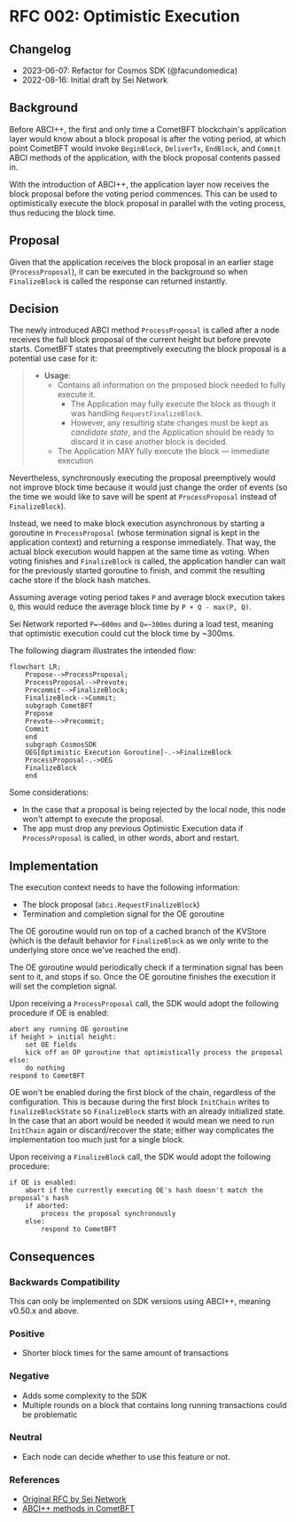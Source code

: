 # RFC 002: Optimistic Execution

## Changelog

* 2023-06-07: Refactor for Cosmos SDK (@facundomedica)
* 2022-08-16: Initial draft by Sei Network

## Background

Before ABCI++, the first and only time a CometBFT blockchain's application layer would know about a block proposal is after the voting period, at which point CometBFT would invoke `BeginBlock`, `DeliverTx`, `EndBlock`, and `Commit` ABCI methods of the application, with the block proposal contents passed in.

With the introduction of ABCI++, the application layer now receives the block proposal before the voting period commences. This can be used to optimistically execute the block proposal in parallel with the voting process, thus reducing the block time.

## Proposal

Given that the application receives the block proposal in an earlier stage (`ProcessProposal`), it can be executed in the background so when `FinalizeBlock` is called the response can returned instantly.

## Decision

The newly introduced ABCI method `ProcessProposal` is called after a node receives the full block proposal of the current height but before prevote starts. CometBFT states that preemptively executing the block proposal is a potential use case for it:

> * **Usage**:
>     * Contains all information on the proposed block needed to fully execute it.
>         * The Application may fully execute the block as though it was handling
>          `RequestFinalizeBlock`.
>         * However, any resulting state changes must be kept as _candidate state_,
>           and the Application should be ready to discard it in case another block is decided.
>     * The Application MAY fully execute the block &mdash; immediate execution

Nevertheless, synchronously executing the proposal preemptively would not improve block time because it would just change the order of events (so the time we would like to save will be spent at `ProcessProposal` instead of `FinalizeBlock`).

Instead, we need to make block execution asynchronous by starting a goroutine in `ProcessProposal` (whose termination signal is kept in the application context) and returning a response immediately. That way, the actual block execution would happen at the same time as voting. When voting finishes and `FinalizeBlock` is called, the application handler can wait for the previously started goroutine to finish, and commit the resulting cache store if the block hash matches.

Assuming average voting period takes `P` and average block execution takes `Q`, this would reduce the average block time by `P + Q - max(P, Q)`.

Sei Network reported `P=~600ms` and `Q=~300ms` during a load test, meaning that optimistic execution could cut the block time by ~300ms.

The following diagram illustrates the intended flow:

```mermaid
flowchart LR;
    Propose-->ProcessProposal;
    ProcessProposal-->Prevote;
    Precommit-->FinalizeBlock;
    FinalizeBlock-->Commit;
    subgraph CometBFT
    Propose
    Prevote-->Precommit;
    Commit
    end
    subgraph CosmosSDK
    OEG[Optimistic Execution Goroutine]-.->FinalizeBlock
    ProcessProposal-.->OEG
    FinalizeBlock
    end
```

Some considerations:

- In the case that a proposal is being rejected by the local node, this node won't attempt to execute the proposal.
- The app must drop any previous Optimistic Execution data if `ProcessProposal` is called, in other words, abort and restart.

## Implementation

The execution context needs to have the following information:
- The block proposal (`abci.RequestFinalizeBlock`)
- Termination and completion signal for the OE goroutine

The OE goroutine would run on top of a cached branch of the KVStore (which is the default behavior for `FinalizeBlock` as we only write to the underlying store once we've reached the end).

The OE goroutine would periodically check if a termination signal has been sent to it, and stops if so. Once the OE goroutine finishes the execution it will set the completion signal.

Upon receiving a `ProcessProposal` call, the SDK would adopt the following procedure if OE is enabled:

```
abort any running OE goroutine
if height > initial height:
    set OE fields
    kick off an OP goroutine that optimistically process the proposal
else:
    do nothing
respond to CometBFT
```

OE won't be enabled during the first block of the chain, regardless of the configuration. This is because during the first block `InitChain` writes to `finalizeBlockState` so `FinalizeBlock` starts with an already initialized state. In the case that an abort would be needed it would mean we need to run `InitChain` again or discard/recover the state; either way complicates the implementation too much just for a single block.

Upon receiving a `FinalizeBlock` call, the SDK would adopt the following procedure:

```
if OE is enabled:
    abort if the currently executing OE's hash doesn't match the proposal's hash
    if aborted:
        process the proposal synchronously
    else:
        respond to CometBFT
```

## Consequences

### Backwards Compatibility

This can only be implemented on SDK versions using ABCI++, meaning v0.50.x and above.

### Positive

- Shorter block times for the same amount of transactions

### Negative

- Adds some complexity to the SDK
- Multiple rounds on a block that contains long running transactions could be problematic

### Neutral

- Each node can decide whether to use this feature or not.

### References

- [Original RFC by Sei Network](https://github.com/sei-protocol/sei-chain/blob/81b8af7980df722a63a910cc35ff96e60a94cbfe/docs/rfc/rfc-000-optimistic-proposal-processing.md)
- [ABCI++ methods in CometBFT](https://github.com/cometbft/cometbft/blob/a09f5d33ecd8846369b93cae9063291eb8abc3a0/spec/abci/abci%2B%2B_methods.md)